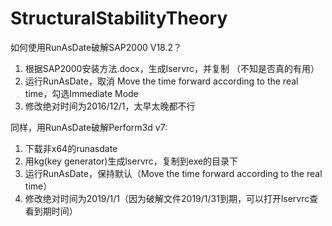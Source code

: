 # StructuralStabilityTheory

如何使用RunAsDate破解SAP2000 V18.2？  
1. 根据SAP2000安装方法.docx，生成lservrc，并复制 （不知是否真的有用）
2. 运行RunAsDate，取消 Move the time forward according to the real time，勾选Immediate Mode
3. 修改绝对时间为2016/12/1，太早太晚都不行


同样，用RunAsDate破解Perform3d v7:
1. 下载非x64的runasdate
2. 用kg(key generator)生成lservrc，复制到exe的目录下
3. 运行RunAsDate，保持默认（Move the time forward according to the real time）
4. 修改绝对时间为2019/1/1（因为破解文件2019/1/31到期，可以打开lservrc查看到期时间）
